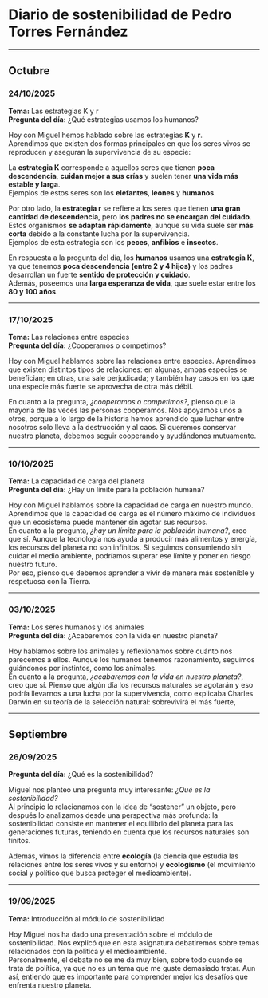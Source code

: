 # Diario de sostenibilidad de Pedro Torres Fernández

---

## Octubre

### 24/10/2025
**Tema:** Las estrategias K y r  
**Pregunta del día:** ¿Qué estrategias usamos los humanos?

Hoy con Miguel hemos hablado sobre las estrategias **K** y **r**.  
Aprendimos que existen dos formas principales en que los seres vivos se reproducen y aseguran la supervivencia de su especie:

La **estrategia K** corresponde a aquellos seres que tienen **poca descendencia**, **cuidan mejor a sus crías** y suelen tener **una vida más estable y larga**.  
Ejemplos de estos seres son los **elefantes**, **leones** y **humanos**.

Por otro lado, la **estrategia r** se refiere a los seres que tienen **una gran cantidad de descendencia**, pero **los padres no se encargan del cuidado**.  
Estos organismos **se adaptan rápidamente**, aunque su vida suele ser **más corta** debido a la constante lucha por la supervivencia.  
Ejemplos de esta estrategia son los **peces**, **anfibios** e **insectos**.

En respuesta a la pregunta del día, los **humanos** usamos una **estrategia K**, ya que tenemos **poca descendencia (entre 2 y 4 hijos)** y los padres desarrollan un fuerte **sentido de protección y cuidado**.  
Además, poseemos una **larga esperanza de vida**, que suele estar entre los **80 y 100 años**.

---

### 17/10/2025
**Tema:** Las relaciones entre especies  
**Pregunta del día:** ¿Cooperamos o competimos?

Hoy con Miguel hablamos sobre las relaciones entre especies. Aprendimos que existen distintos tipos de relaciones: en algunas, ambas especies se benefician; en otras, una sale perjudicada; y también hay casos en los que una especie más fuerte se aprovecha de otra más débil.

En cuanto a la pregunta, *¿cooperamos o competimos?*, pienso que la mayoría de las veces las personas cooperamos. Nos apoyamos unos a otros, porque a lo largo de la historia hemos aprendido que luchar entre nosotros solo lleva a la destrucción y al caos. Si queremos conservar nuestro planeta, debemos seguir cooperando y ayudándonos mutuamente.

---

### 10/10/2025
**Tema:** La capacidad de carga del planeta  
**Pregunta del día:** ¿Hay un límite para la población humana?

Hoy con Miguel hablamos sobre la capacidad de carga en nuestro mundo. Aprendimos que la capacidad de carga es el número máximo de individuos que un ecosistema puede mantener sin agotar sus recursos.  
En cuanto a la pregunta, *¿hay un límite para la población humana?*, creo que sí. Aunque la tecnología nos ayuda a producir más alimentos y energía, los recursos del planeta no son infinitos. Si seguimos consumiendo sin cuidar el medio ambiente, podríamos superar ese límite y poner en riesgo nuestro futuro.  
Por eso, pienso que debemos aprender a vivir de manera más sostenible y respetuosa con la Tierra.

---

### 03/10/2025
**Tema:** Los seres humanos y los animales  
**Pregunta del día:** ¿Acabaremos con la vida en nuestro planeta?

Hoy hablamos sobre los animales y reflexionamos sobre cuánto nos parecemos a ellos. Aunque los humanos tenemos razonamiento, seguimos guiándonos por instintos, como los animales.  
En cuanto a la pregunta, *¿acabaremos con la vida en nuestro planeta?*, creo que sí. Pienso que algún día los recursos naturales se agotarán y eso podría llevarnos a una lucha por la supervivencia, como explicaba Charles Darwin en su teoría de la selección natural: sobrevivirá el más fuerte,


---

## Septiembre

### 26/09/2025
**Pregunta del día:** ¿Qué es la sostenibilidad?

Miguel nos planteó una pregunta muy interesante: *¿Qué es la sostenibilidad?*  
Al principio lo relacionamos con la idea de “sostener” un objeto, pero después lo analizamos desde una perspectiva más profunda: la sostenibilidad consiste en mantener el equilibrio del planeta para las generaciones futuras, teniendo en cuenta que los recursos naturales son finitos.

Además, vimos la diferencia entre **ecología** (la ciencia que estudia las relaciones entre los seres vivos y su entorno) y **ecologismo** (el movimiento social y político que busca proteger el medioambiente).

---

### 19/09/2025
**Tema:** Introducción al módulo de sostenibilidad

Hoy Miguel nos ha dado una presentación sobre el módulo de sostenibilidad. Nos explicó que en esta asignatura debatiremos sobre temas relacionados con la política y el medioambiente.  
Personalmente, el debate no se me da muy bien, sobre todo cuando se trata de política, ya que no es un tema que me guste demasiado tratar. Aun así, entiendo que es importante para comprender mejor los desafíos que enfrenta nuestro planeta.
